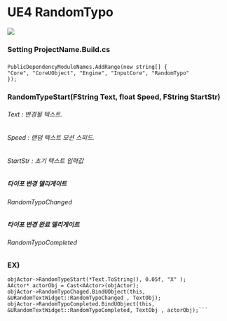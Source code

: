 # UE4 RandomTypo

<img src="./Gif_Sample.gif">

### 
### Setting ProjectName.Build.cs
### 
```
PublicDependencyModuleNames.AddRange(new string[] { 
"Core", "CoreUObject", "Engine", "InputCore", "RandomTypo" 
});
```

### RandomTypeStart(FString Text, float Speed, FString StartStr)

###### Text : 변경될 텍스트.
###### Speed : 랜덤 텍스트 모션 스피드.
###### StartStr : 초기 텍스트 입력값


##### 타이포 변경 델리게이트
###### RandomTypoChanged

##### 타이포 변경 완료 델리게이트

###### RandomTypoCompleted

### EX)

```ARandomTypoEffect *objActor = GetWorld()->SpawnActor<ARandomTypoEffect>();
objActor->RandomTypeStart(*Text.ToString(), 0.05f, "X" );
AActor* actorObj = Cast<AActor>(objActor);  
objActor->RandomTypoChaged.BindUObject(this, &URandomTextWidget::RandomTypoChanged , TextObj);
objActor->RandomTypoCompleted.BindUObject(this, &URandomTextWidget::RandomTypoCompleted, TextObj , actorObj);```

